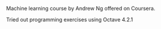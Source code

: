 Machine learning course by Andrew Ng offered on Coursera.

Tried out programming exercises using Octave 4.2.1